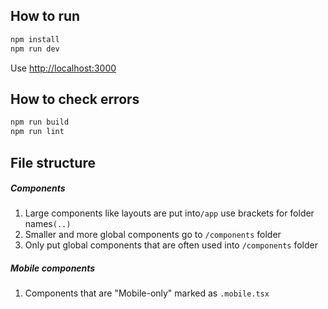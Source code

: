 ## How to run

```bash
npm install
npm run dev
```
Use [http://localhost:3000](http://localhost:3000)

## How to check errors

```bash
npm run build
npm run lint
```

## File structure

##### Components
1. Large components like layouts are put into`/app` use brackets for folder names`(..)`
2. Smaller and more global components go to `/components` folder
3. Only put global components that are often used into `/components` folder
##### Mobile components
1. Components that are "Mobile-only" marked as `.mobile.tsx`
